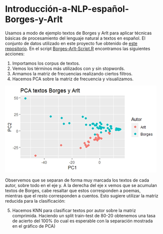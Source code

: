 # Introducción-a-NLP-español-Borges-y-Arlt
Usamos a modo de ejemplo textos de Borges y Arlt para aplicar técnicas básicas de procesamiento del lenguaje natural a textos en español. El conjunto de datos utilizado en este proyecto fue obtenido de [este repositorio](https://github.com/karen-pal/borges). En el script [Borges-Arlt-Script.R](Borges-Arlt-Script.R)
 encontramos las siguientes acciones:

1. Importamos los corpus de textos.
2. Vemos los términos más utilizados con y sin stopwords.
3. Armamos la matriz de frecuencias realizando ciertos filtros.
4. Hacemos PCA sobre la matriz de frecuencia y visualizamos.

![Descripción de la imagen](PCA-Borges-Arlt.jpeg)

Observemos que se separan de forma muy marcada los textos de cada autor, sobre todo en el eje y. A la derecha del eje x vemos que se acumulan textos de Borges, cabe resaltar que estos corresponden a poemas, mientras que el resto corresponden a cuentos. Esto sugiere utilizar la matriz reducida para la clasificación:


5. Hacemos KNN para clasificar textos por autor sobre la matriz comprimida. Haciendo un split train-test de 80-20 obtenemos una tasa de acierto del 100% (lo cual es esperable con la separación mostrada en el gráfico de PCA)




